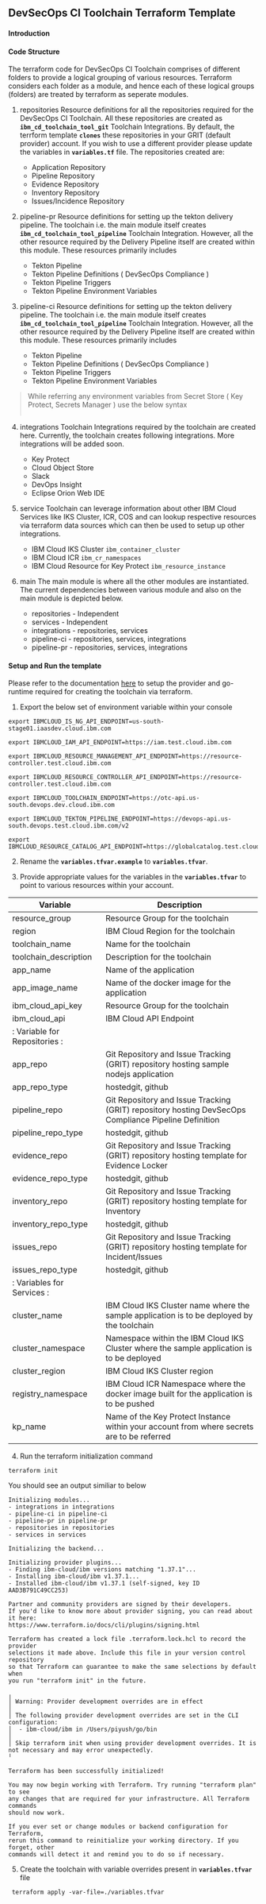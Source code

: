 
## DevSecOps CI Toolchain Terraform Template

#### Introduction

#### Code Structure

The terraform code for DevSecOps CI Toolchain comprises of different folders to provide a logical grouping of various resources. 
Terraform considers each folder as a module, and hence each of these logical groups (folders) are treated by terraform as seperate modules.

 1. repositories
Resource definitions for all the repositories required for the DevSecOps CI Toolchain. All these repositories are created as **`ibm_cd_toolchain_tool_git`** Toolchain Integrations. By default, the terrform template **`clones`** these repositories in your GRIT (default provider) account. If you wish to use a different provider please update the variables in **`variables.tf`** file. The repositories created are:
	 - Application Repository 
	 - Pipeline Repository 
	 - Evidence Repository
	 - Inventory Repository 
	 - Issues/Incidence Repository

2. pipeline-pr
Resource definitions for setting up the tekton delivery pipeline. The toolchain i.e. the main module itself creates **`ibm_cd_toolchain_tool_pipeline`** Toolchain Integration. However, all the other resource required by the Delivery Pipeline itself are created within this module. These resources primarily includes
	 - Tekton Pipeline 
	 - Tekton Pipeline Definitions ( DevSecOps Compliance )
	 - Tekton Pipeline Triggers
     - Tekton Pipeline Environment Variables
 
3. pipeline-ci 
Resource definitions for setting up the tekton delivery pipeline. The toolchain i.e. the main module itself creates **`ibm_cd_toolchain_tool_pipeline`** Toolchain Integration. However, all the other resource required by the Delivery Pipeline itself are created within this module. These resources primarily includes
	 - Tekton Pipeline 
	 - Tekton Pipeline Definitions ( DevSecOps Compliance )
	 - Tekton Pipeline Triggers
     - Tekton Pipeline Environment Variables

> While referring any environment variables from Secret Store ( Key Protect, Secrets Manager ) use the below syntax
> ```
>
>```



4. integrations
Toolchain Integrations required by the toolchain are created here. Currently, the toolchain creates following integrations. More integrations will be added soon.
	 - Key Protect 
	 - Cloud Object Store 
	 - Slack 
	 - DevOps Insight 
	 - Eclipse Orion Web IDE

5. service
Toolchain can leverage information about other IBM Cloud Services like IKS Cluster, ICR, COS and can lookup respective resources via terraform data sources which can then be used to setup up other integrations.
	 - IBM Cloud IKS Cluster `ibm_container_cluster` 
	 - IBM Cloud ICR `ibm_cr_namespaces` 
	 - IBM Cloud Resource for Key Protect `ibm_resource_instance`

6. main
The main module is where all the other modules are instantiated. The current dependencies between various module and also on the main module is depicted below.

	 - repositories - Independent
	 - services - Independent
	 - integrations - repositories, services
	 - pipeline-ci - repositories, services, integrations
	 - pipeline-pr - repositories, services, integrations

#### Setup and Run the template

Please refer to the documentation [here](https://ibm.ent.box.com/file/937574387078)
to setup the provider and go-runtime required for creating the toolchain via terraform.

1. Export the below set of environment variable within your console
```
export IBMCLOUD_IS_NG_API_ENDPOINT=us-south-stage01.iaasdev.cloud.ibm.com

export IBMCLOUD_IAM_API_ENDPOINT=https://iam.test.cloud.ibm.com

export IBMCLOUD_RESOURCE_MANAGEMENT_API_ENDPOINT=https://resource-controller.test.cloud.ibm.com

export IBMCLOUD_RESOURCE_CONTROLLER_API_ENDPOINT=https://resource-controller.test.cloud.ibm.com

export IBMCLOUD_TOOLCHAIN_ENDPOINT=https://otc-api.us-south.devops.dev.cloud.ibm.com

export IBMCLOUD_TEKTON_PIPELINE_ENDPOINT=https://devops-api.us-south.devops.test.cloud.ibm.com/v2 

export IBMCLOUD_RESOURCE_CATALOG_API_ENDPOINT=https://globalcatalog.test.cloud.ibm.com
```

2. Rename the **`variables.tfvar.example`** to **`variables.tfvar`**.

3. Provide appropriate values for the variables in the **`variables.tfvar`** to point to various resources within your account.

| Variable      | Description | 
| ---           | ----        | 
| resource_group            | Resource Group for the toolchain     |
| region                    | IBM Cloud Region for the toolchain |
| toolchain_name            | Name for the toolchain      |
| toolchain_description     | Description for the toolchain |
| app_name                  | Name of the application       |
| app_image_name            | Name of the docker image for the application     |
| ibm_cloud_api_key         | Resource Group for the toolchain     |
| ibm_cloud_api             | IBM Cloud API Endpoint     |
|: Variable for Repositories : |
| app_repo                  | Git Repository and Issue Tracking (GRIT) repository hosting sample nodejs application |
| app_repo_type             | hostedgit, github     |
| pipeline_repo             | Git Repository and Issue Tracking (GRIT) repository hosting DevSecOps Compliance Pipeline Definition |
| pipeline_repo_type        | hostedgit, github     |
| evidence_repo             | Git Repository and Issue Tracking (GRIT) repository hosting template for Evidence Locker |
| evidence_repo_type        | hostedgit, github     |
| inventory_repo            | Git Repository and Issue Tracking (GRIT) repository hosting template for Inventory |
| inventory_repo_type       | hostedgit, github     |
| issues_repo               | Git Repository and Issue Tracking (GRIT) repository hosting template for Incident/Issues |
| issues_repo_type          | hostedgit, github     |
|:    Variables for Services    :|
| cluster_name              | IBM Cloud IKS Cluster name where the sample application is to be deployed by the toolchain    |
| cluster_namespace         | Namespace within the IBM Cloud IKS Cluster where the sample application is to be deployed  |
| cluster_region            | IBM Cloud IKS Cluster region |
| registry_namespace        | IBM Cloud ICR Namespace where the docker image built for the application is to be pushed |
| kp_name                   | Name of the Key Protect Instance within your account from where secrets are to be referred  |


4. Run the terraform initialization command
```
terraform init
```
You should see an output similiar to below
```
Initializing modules...
- integrations in integrations
- pipeline-ci in pipeline-ci
- pipeline-pr in pipeline-pr
- repositories in repositories
- services in services

Initializing the backend...

Initializing provider plugins...
- Finding ibm-cloud/ibm versions matching "1.37.1"...
- Installing ibm-cloud/ibm v1.37.1...
- Installed ibm-cloud/ibm v1.37.1 (self-signed, key ID AAD3B791C49CC253)

Partner and community providers are signed by their developers.
If you'd like to know more about provider signing, you can read about it here:
https://www.terraform.io/docs/cli/plugins/signing.html

Terraform has created a lock file .terraform.lock.hcl to record the provider
selections it made above. Include this file in your version control repository
so that Terraform can guarantee to make the same selections by default when
you run "terraform init" in the future.

╷
│ Warning: Provider development overrides are in effect
│ 
│ The following provider development overrides are set in the CLI configuration:
│  - ibm-cloud/ibm in /Users/piyush/go/bin
│ 
│ Skip terraform init when using provider development overrides. It is not necessary and may error unexpectedly.
╵

Terraform has been successfully initialized!

You may now begin working with Terraform. Try running "terraform plan" to see
any changes that are required for your infrastructure. All Terraform commands
should now work.

If you ever set or change modules or backend configuration for Terraform,
rerun this command to reinitialize your working directory. If you forget, other
commands will detect it and remind you to do so if necessary.
```
5. Create the toolchain with variable overrides present in **`variables.tfvar`** file
```
 terraform apply -var-file=./variables.tfvar 
```